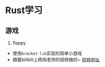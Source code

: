 
# Rust学习

## 游戏
1. flappy
- 使用`bracket-lib`实现的简单小游戏
- 跟着bilibili上杨旭老师的视频做的~ [视频地址](https://www.bilibili.com/video/BV1vM411J74S)